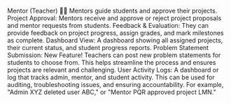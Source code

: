 Mentor (Teacher) 👨‍🏫
Mentors guide students and approve their projects.
Project Approval: Mentors receive and approve or reject project proposals and mentor requests from students.
Feedback & Evaluation: They can provide feedback on project progress, assign grades, and mark milestones as complete.
Dashboard View: A dashboard showing all assigned projects, their current status, and student progress reports.
Problem Statement Submission: New Feature! Teachers can post new problem statements for students to choose from. This helps streamline the process and ensures projects are relevant and challenging.
User Activity Logs: A dashboard or log that tracks admin, mentor, and student activity. This can be used for auditing, troubleshooting issues, and ensuring accountability. For example, "Admin XYZ deleted user ABC," or "Mentor PQR approved project LMN."